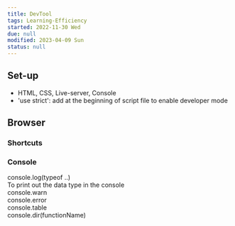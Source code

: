 ```yaml
---
title: DevTool
tags: Learning-Efficiency
started: 2022-11-30 Wed
due: null
modified: 2023-04-09 Sun
status: null
---
```

## Set-up
- HTML, CSS, Live-server, Console
- 'use strict': add at the beginning of script file to enable developer mode
## Browser
### Shortcuts
### Console
console.log(typeof ..)  
	To print out the data type in the console  
console.warn  
console.error  
console.table  
console.dir(functionName)
